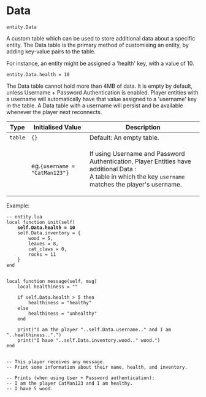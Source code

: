 # Data

`entity.Data`

A custom table which can be used to store additional data about a specific entity. The Data table is the primary method of customising an entity, by adding key-value pairs to the table.&#x20;

For instance, an entity might be assigned a 'health' key, with a value of 10.

`entity.Data.health = 10`

The Data table cannot hold more than 4MB of data. It is empty by default, unless Username + Password Authentication is enabled. Player entities with a username will automatically have that value assigned to a 'username' key in the table. A Data table with a username will persist and be available whenever the player next reconnects.

| Type    | Initialised Value             | Description                                                                                                                                                                   |
| ------- | ----------------------------- | ----------------------------------------------------------------------------------------------------------------------------------------------------------------------------- |
| `table` | `{}`                          | Default: An empty table.                                                                                                                                                      |
|         | eg.`{username = "CatMan123"}` | <p>If using Username and Password Authentication, Player Entities have additional Data :<br>A table in which the key <code>username</code> matches the player's username.</p> |



Example:

<pre class="language-lua"><code class="lang-lua">-- entity.lua
local function init(self)
<strong>    self.Data.health = 10
</strong>    self.Data.inventory = {
        wood = 5,
        leaves = 8,
        cat_claws = 0,
        rocks = 11
    }
end


local function message(self, msg)
    local healthiness = ""
    
    if self.Data.health > 5 then
        healthiness = "healthy"
    else
        healthiness = "unhealthy"
    end

    print("I am the player "..self.Data.username.." and I am "..healthiness..".")
    print("I have "..self.Data.inventory.wood.." wood.")
end


-- This player receives any message.
-- Print some information about their name, health, and inventory.

-- Prints (when using User + Password authentication):
-- I am the player CatMan123 and I am healthy.
-- I have 5 wood.
</code></pre>

